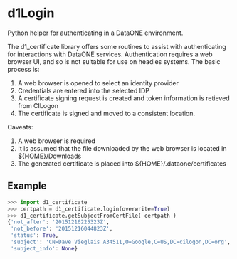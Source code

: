 # d1Login
Python helper for authenticating in a DataONE environment.

The d1_certificate library offers some routines to assist with authenticating for interactions with DataONE services. Authentication requires a web browser UI, and so is not suitable for use on headles systems. The basic process is:

1. A web browser is opened to select an identity provider
2. Credentials are entered into the selected IDP
3. A certificate signing request is created and token information is retieved from CILogon
4. The certificate is signed and moved to a consistent location.

Caveats:
1. A web browser is required
2. It is assumed that the file downloaded by the web browser is located in ${HOME}/Downloads
3. The generated certificate is placed into ${HOME}/.dataone/certificates

## Example
```python
>>> import d1_certificate
>>> certpath = d1_certificate.login(overwrite=True)
>>> d1_certificate.getSubjectFromCertFile( certpath )
{'not_after': '20151216225323Z',
 'not_before': '20151216044823Z',
 'status': True,
 'subject': 'CN=Dave Vieglais A34511,O=Google,C=US,DC=cilogon,DC=org',
 'subject_info': None}
```

